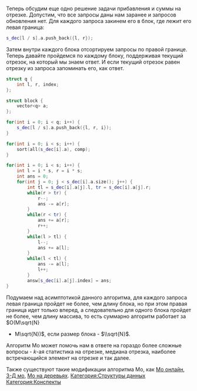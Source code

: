 Теперь обсудим еще одно решение задачи прибавления и суммы на отрезке.
Допустим, что все запросы даны нам заранее и запросов обновления нет.
Для каждого запроса закинем его в блок, где лежит его левая граница:

``` C++
s_dec[l / s].a.push_back({l, r});
```

Затем внутри каждого блока отсортируем запросы по правой границе. Теперь
давайте пройдемся по каждому блоку, поддерживая текущий отрезок, на
который мы знаем ответ. И если текущий отрезок равен отрезку из
запроса запоминать его, как ответ.

``` C++
struct q {
    int l, r, index;
};

struct block {
    vector<q> a;
};

for(int i = 0; i < q; i++) {
    s_dec[l / s].a.push_back({l, r, i});
}

for(int i = 0; i < s; i++) {
    sort(all(s_dec[i].a), comp);
}

for(int i = 0; i < s; i++) {
    int l = i * s, r = i * s;
    int ans = 0;
    for(int j = 0; j < s_dec[i].a.size(); j++) {
        int tl = s_dec[i].a[j].l, tr = s_dec[i].a[j].r;
        while(r > tr) {
            r--;
            ans -= a[r];
        }
        while(r < tr) {
            ans += a[r];
            r++;
        }
        while(l > tl) {
            l--;
            ans += a[l];
        }
        while(l < tl) {
            ans -= a[l];
            l++;
        }
        answ[s_dec[i].a[j].index] = ans;
}
```

Подумаем над асимптотикой данного алгоритма, для каждого запроса левая
граница пройдет не более, чем длину блока, но при этом правая граница
идет только вперед, а следовательно для одного блока пройдет не более,
чем длину массива, то есть суммарно алгоритм работает за $O(M\\sqrt{N}
+ M\\sqrt{N})$, если размер блока - $\\sqrt{N}$.

Алгоритм Мо может помочь нам в ответе на гораздо более сложные вопросы -
$k$-ая статистика на отрезке, медиана отрезка, наиболее встречающийся
элемент на отрезке и так далее.

Также существуют такие модификации алгоритма Мо, как [Мо
онлайн](Мо_онлайн "wikilink"), [3-Д мо](3-Д_мо "wikilink"),
[Мо на деревьях](Мо_на_деревьях "wikilink").  [Категория:Структуры
данных](Категория:Структуры_данных "wikilink")
[Категория:Конспекты](Категория:Конспекты "wikilink")
